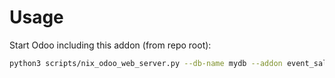 # Usage

Start Odoo including this addon (from repo root):

```bash
python3 scripts/nix_odoo_web_server.py --db-name mydb --addon event_sale
```
